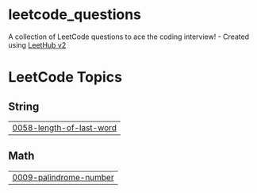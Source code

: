 # leetcode_questions
A collection of LeetCode questions to ace the coding interview! - Created using [LeetHub v2](https://github.com/arunbhardwaj/LeetHub-2.0)

<!---LeetCode Topics Start-->
# LeetCode Topics
## String
|  |
| ------- |
| [0058-length-of-last-word](https://github.com/abhinava2004/leetcode_questions/tree/master/0058-length-of-last-word) |
## Math
|  |
| ------- |
| [0009-palindrome-number](https://github.com/abhinava2004/leetcode_questions/tree/master/0009-palindrome-number) |
<!---LeetCode Topics End-->